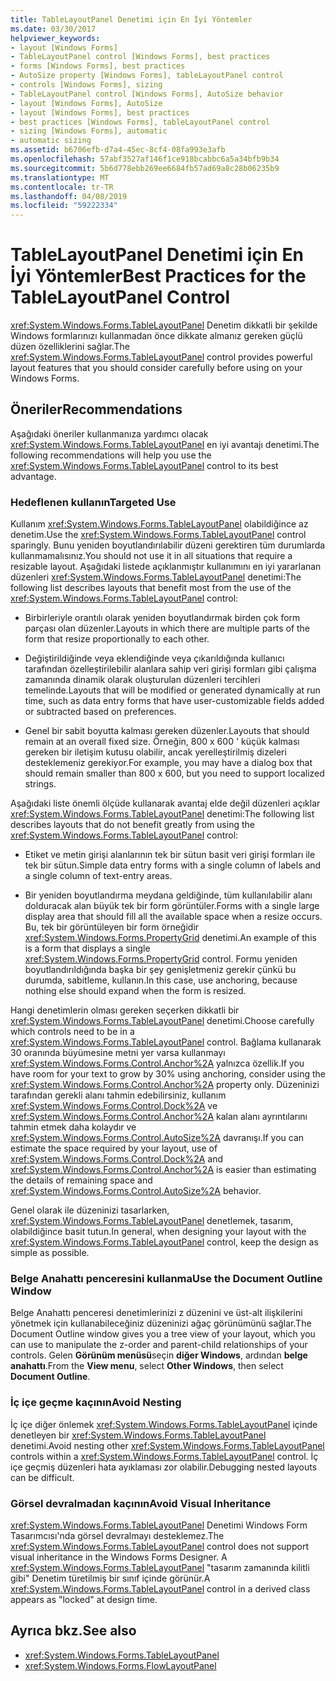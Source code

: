 ```yaml
---
title: TableLayoutPanel Denetimi için En İyi Yöntemler
ms.date: 03/30/2017
helpviewer_keywords:
- layout [Windows Forms]
- TableLayoutPanel control [Windows Forms], best practices
- forms [Windows Forms], best practices
- AutoSize property [Windows Forms], tableLayoutPanel control
- controls [Windows Forms], sizing
- TableLayoutPanel control [Windows Forms], AutoSize behavior
- layout [Windows Forms], AutoSize
- layout [Windows Forms], best practices
- best practices [Windows Forms], tableLayoutPanel control
- sizing [Windows Forms], automatic
- automatic sizing
ms.assetid: b6706efb-d7a4-45ec-8cf4-08fa993e3afb
ms.openlocfilehash: 57abf3527af146f1ce918bcabbc6a5a34bfb9b34
ms.sourcegitcommit: 5b6d778ebb269ee6684fb57ad69a8c28b06235b9
ms.translationtype: MT
ms.contentlocale: tr-TR
ms.lasthandoff: 04/08/2019
ms.locfileid: "59222334"
---
```

# <a name="best-practices-for-the-tablelayoutpanel-control"></a><span data-ttu-id="9099e-102">TableLayoutPanel Denetimi için En İyi Yöntemler</span><span class="sxs-lookup"><span data-stu-id="9099e-102">Best Practices for the TableLayoutPanel Control</span></span>
<span data-ttu-id="9099e-103"><xref:System.Windows.Forms.TableLayoutPanel> Denetim dikkatli bir şekilde Windows formlarınızı kullanmadan önce dikkate almanız gereken güçlü düzen özelliklerini sağlar.</span><span class="sxs-lookup"><span data-stu-id="9099e-103">The <xref:System.Windows.Forms.TableLayoutPanel> control provides powerful layout features that you should consider carefully before using on your Windows Forms.</span></span>  
  
## <a name="recommendations"></a><span data-ttu-id="9099e-104">Öneriler</span><span class="sxs-lookup"><span data-stu-id="9099e-104">Recommendations</span></span>  
 <span data-ttu-id="9099e-105">Aşağıdaki öneriler kullanmanıza yardımcı olacak <xref:System.Windows.Forms.TableLayoutPanel> en iyi avantajı denetimi.</span><span class="sxs-lookup"><span data-stu-id="9099e-105">The following recommendations will help you use the <xref:System.Windows.Forms.TableLayoutPanel> control to its best advantage.</span></span>  
  
### <a name="targeted-use"></a><span data-ttu-id="9099e-106">Hedeflenen kullanın</span><span class="sxs-lookup"><span data-stu-id="9099e-106">Targeted Use</span></span>  
 <span data-ttu-id="9099e-107">Kullanım <xref:System.Windows.Forms.TableLayoutPanel> olabildiğince az denetim.</span><span class="sxs-lookup"><span data-stu-id="9099e-107">Use the <xref:System.Windows.Forms.TableLayoutPanel> control sparingly.</span></span> <span data-ttu-id="9099e-108">Bunu yeniden boyutlandırılabilir düzeni gerektiren tüm durumlarda kullanmamalısınız.</span><span class="sxs-lookup"><span data-stu-id="9099e-108">You should not use it in all situations that require a resizable layout.</span></span> <span data-ttu-id="9099e-109">Aşağıdaki listede açıklanmıştır kullanımını en iyi yararlanan düzenleri <xref:System.Windows.Forms.TableLayoutPanel> denetimi:</span><span class="sxs-lookup"><span data-stu-id="9099e-109">The following list describes layouts that benefit most from the use of the <xref:System.Windows.Forms.TableLayoutPanel> control:</span></span>  
  
-   <span data-ttu-id="9099e-110">Birbirleriyle orantılı olarak yeniden boyutlandırmak birden çok form parçası olan düzenler.</span><span class="sxs-lookup"><span data-stu-id="9099e-110">Layouts in which there are multiple parts of the form that resize proportionally to each other.</span></span>  
  
-   <span data-ttu-id="9099e-111">Değiştirildiğinde veya eklendiğinde veya çıkarıldığında kullanıcı tarafından özelleştirilebilir alanlara sahip veri girişi formları gibi çalışma zamanında dinamik olarak oluşturulan düzenleri tercihleri temelinde.</span><span class="sxs-lookup"><span data-stu-id="9099e-111">Layouts that will be modified or generated dynamically at run time, such as data entry forms that have user-customizable fields added or subtracted based on preferences.</span></span>  
  
-   <span data-ttu-id="9099e-112">Genel bir sabit boyutta kalması gereken düzenler.</span><span class="sxs-lookup"><span data-stu-id="9099e-112">Layouts that should remain at an overall fixed size.</span></span> <span data-ttu-id="9099e-113">Örneğin, 800 x 600 ' küçük kalması gereken bir iletişim kutusu olabilir, ancak yerelleştirilmiş dizeleri desteklemeniz gerekiyor.</span><span class="sxs-lookup"><span data-stu-id="9099e-113">For example, you may have a dialog box that should remain smaller than 800 x 600, but you need to support localized strings.</span></span>  
  
 <span data-ttu-id="9099e-114">Aşağıdaki liste önemli ölçüde kullanarak avantaj elde değil düzenleri açıklar <xref:System.Windows.Forms.TableLayoutPanel> denetimi:</span><span class="sxs-lookup"><span data-stu-id="9099e-114">The following list describes layouts that do not benefit greatly from using the <xref:System.Windows.Forms.TableLayoutPanel> control:</span></span>  
  
-   <span data-ttu-id="9099e-115">Etiket ve metin girişi alanlarının tek bir sütun basit veri girişi formları ile tek bir sütun.</span><span class="sxs-lookup"><span data-stu-id="9099e-115">Simple data entry forms with a single column of labels and a single column of text-entry areas.</span></span>  
  
-   <span data-ttu-id="9099e-116">Bir yeniden boyutlandırma meydana geldiğinde, tüm kullanılabilir alanı dolduracak alan büyük tek bir form görüntüler.</span><span class="sxs-lookup"><span data-stu-id="9099e-116">Forms with a single large display area that should fill all the available space when a resize occurs.</span></span> <span data-ttu-id="9099e-117">Bu, tek bir görüntüleyen bir form örneğidir <xref:System.Windows.Forms.PropertyGrid> denetimi.</span><span class="sxs-lookup"><span data-stu-id="9099e-117">An example of this is a form that displays a single <xref:System.Windows.Forms.PropertyGrid> control.</span></span> <span data-ttu-id="9099e-118">Formu yeniden boyutlandırıldığında başka bir şey genişletmeniz gerekir çünkü bu durumda, sabitleme, kullanın.</span><span class="sxs-lookup"><span data-stu-id="9099e-118">In this case, use anchoring, because nothing else should expand when the form is resized.</span></span>  
  
 <span data-ttu-id="9099e-119">Hangi denetimlerin olması gereken seçerken dikkatli bir <xref:System.Windows.Forms.TableLayoutPanel> denetimi.</span><span class="sxs-lookup"><span data-stu-id="9099e-119">Choose carefully which controls need to be in a <xref:System.Windows.Forms.TableLayoutPanel> control.</span></span> <span data-ttu-id="9099e-120">Bağlama kullanarak 30 oranında büyümesine metni yer varsa kullanmayı <xref:System.Windows.Forms.Control.Anchor%2A> yalnızca özellik.</span><span class="sxs-lookup"><span data-stu-id="9099e-120">If you have room for your text to grow by 30% using anchoring, consider using the <xref:System.Windows.Forms.Control.Anchor%2A> property only.</span></span> <span data-ttu-id="9099e-121">Düzeninizi tarafından gerekli alanı tahmin edebilirsiniz, kullanım <xref:System.Windows.Forms.Control.Dock%2A> ve <xref:System.Windows.Forms.Control.Anchor%2A> kalan alanı ayrıntılarını tahmin etmek daha kolaydır ve <xref:System.Windows.Forms.Control.AutoSize%2A> davranışı.</span><span class="sxs-lookup"><span data-stu-id="9099e-121">If you can estimate the space required by your layout, use of <xref:System.Windows.Forms.Control.Dock%2A> and <xref:System.Windows.Forms.Control.Anchor%2A> is easier than estimating the details of remaining space and <xref:System.Windows.Forms.Control.AutoSize%2A> behavior.</span></span>  
  
 <span data-ttu-id="9099e-122">Genel olarak ile düzeninizi tasarlarken, <xref:System.Windows.Forms.TableLayoutPanel> denetlemek, tasarım, olabildiğince basit tutun.</span><span class="sxs-lookup"><span data-stu-id="9099e-122">In general, when designing your layout with the <xref:System.Windows.Forms.TableLayoutPanel> control, keep the design as simple as possible.</span></span>  
  
### <a name="use-the-document-outline-window"></a><span data-ttu-id="9099e-123">Belge Anahattı penceresini kullanma</span><span class="sxs-lookup"><span data-stu-id="9099e-123">Use the Document Outline Window</span></span>  
 <span data-ttu-id="9099e-124">Belge Anahattı penceresi denetimlerinizi z düzenini ve üst-alt ilişkilerini yönetmek için kullanabileceğiniz düzeninizi ağaç görünümünü sağlar.</span><span class="sxs-lookup"><span data-stu-id="9099e-124">The Document Outline window gives you a tree view of your layout, which you can use to manipulate the z-order and parent-child relationships of your controls.</span></span> <span data-ttu-id="9099e-125">Gelen **Görünüm menüsü**seçin **diğer Windows**, ardından **belge anahattı**.</span><span class="sxs-lookup"><span data-stu-id="9099e-125">From the **View menu**, select **Other Windows**, then select **Document Outline**.</span></span>  
  
### <a name="avoid-nesting"></a><span data-ttu-id="9099e-126">İç içe geçme kaçının</span><span class="sxs-lookup"><span data-stu-id="9099e-126">Avoid Nesting</span></span>  
 <span data-ttu-id="9099e-127">İç içe diğer önlemek <xref:System.Windows.Forms.TableLayoutPanel> içinde denetleyen bir <xref:System.Windows.Forms.TableLayoutPanel> denetimi.</span><span class="sxs-lookup"><span data-stu-id="9099e-127">Avoid nesting other <xref:System.Windows.Forms.TableLayoutPanel> controls within a <xref:System.Windows.Forms.TableLayoutPanel> control.</span></span> <span data-ttu-id="9099e-128">İç içe geçmiş düzenleri hata ayıklaması zor olabilir.</span><span class="sxs-lookup"><span data-stu-id="9099e-128">Debugging nested layouts can be difficult.</span></span>  
  
### <a name="avoid-visual-inheritance"></a><span data-ttu-id="9099e-129">Görsel devralmadan kaçının</span><span class="sxs-lookup"><span data-stu-id="9099e-129">Avoid Visual Inheritance</span></span>  
 <span data-ttu-id="9099e-130"><xref:System.Windows.Forms.TableLayoutPanel> Denetimi Windows Form Tasarımcısı'nda görsel devralmayı desteklemez.</span><span class="sxs-lookup"><span data-stu-id="9099e-130">The <xref:System.Windows.Forms.TableLayoutPanel> control does not support visual inheritance in the Windows Forms Designer.</span></span> <span data-ttu-id="9099e-131">A <xref:System.Windows.Forms.TableLayoutPanel> "tasarım zamanında kilitli gibi" Denetim türetilmiş bir sınıf içinde görünür.</span><span class="sxs-lookup"><span data-stu-id="9099e-131">A <xref:System.Windows.Forms.TableLayoutPanel> control in a derived class appears as "locked" at design time.</span></span>  
  
## <a name="see-also"></a><span data-ttu-id="9099e-132">Ayrıca bkz.</span><span class="sxs-lookup"><span data-stu-id="9099e-132">See also</span></span>

- <xref:System.Windows.Forms.TableLayoutPanel>
- <xref:System.Windows.Forms.FlowLayoutPanel>
